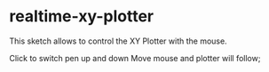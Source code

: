 # realtime-xy-plotter

This sketch allows to control the XY Plotter with the mouse.

Click to switch pen up and down
Move mouse and plotter will follow; 

